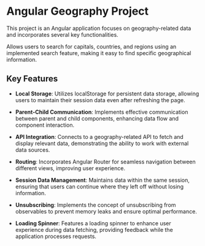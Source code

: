 # Angular Geography Project

This project is an Angular application focuses on geography-related data and incorporates several key functionalities.  

Allows users to search for capitals, countries, and regions using an implemented search feature, making it easy to find specific geographical information.

## Key Features

- **Local Storage**: Utilizes localStorage for persistent data storage, allowing users to maintain their session data even after refreshing the page.
  
- **Parent-Child Communication**: Implements effective communication between parent and child components, enhancing data flow and component interaction.

- **API Integration**: Connects to a geography-related API to fetch and display relevant data, demonstrating the ability to work with external data sources.

- **Routing**: Incorporates Angular Router for seamless navigation between different views, improving user experience.

- **Session Data Management**: Maintains data within the same session, ensuring that users can continue where they left off without losing information.

- **Unsubscribing**: Implements the concept of unsubscribing from observables to prevent memory leaks and ensure optimal performance.

- **Loading Spinner**: Features a loading spinner to enhance user experience during data fetching, providing feedback while the application processes requests.

